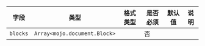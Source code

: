 | 字段 | 类型 | 格式类型 | 是否必须 | 默认值 | 说明 |
|---|---|---|---|---|---|
| `blocks` | `Array<mojo.document.Block>` |  | 否 |  |
